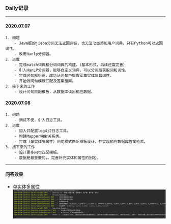 ### Daily记录
- - -
#### 2020.07.07
    1. 问题
        - Java版的jieba分词无法返回词性，也无法动态添加用户词典，只有Python可以返回词性。
        - 改用Hanlp分词器。
    2. 进度
        - 完成match词典和分词词典的构建。（基本形式，后续还需完善） 
        - 引入HanLP分词器，能够自定义词典，可以分词后获取词和词性。
        - 完成问句解析器，成功从问句中提取军事实体及其词性。
        - 开始做问句模板匹配及答案搜索。
    3. 接下来的工作
        - 设计问句匹配模板，从数据库读出相应数据。      
#### 2020.07.08
    1. 问题
        - 调试不便，引入日志工具。
    2. 进度
        - 加入并配置log4j2日志工具。
        - 构建Mapper映射关系类。
        - 完成（单实体多属性）问句模式匹配模板设计，并实现相应数据库答案检索。
    3. 接下来的工作
        - 设计更多问句匹配模板。
        - 数据是最重要的，。完善补充实体和属性的别名。

- - -
#### 问答效果
- 单实体多属性 \
![](pic/单实体多属性示例.png)